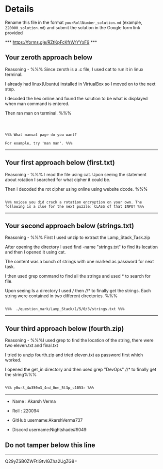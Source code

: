 # Details



Rename this file in the format `yourRollNumber_solution.md` (example, `220000_solution.md`) and submit the solution in the Google form link provided 

*** https://forms.gle/RZtKpFcKfrWrYYxF9 ***





## Your zeroth approach below



Reasoning - %%% Since zeroth is a .c file, I used cat to run it in linux terminal.

I already had linux(Ubuntu) installed in VirtualBox so I moved on to the next step.

I decoded the hex online and found the solution to be what is displayed when man command is entered.

Then ran man on terminal. %%%



``` 



%%% What manual page do you want?

For example, try 'man man'. %%%

```



---



## Your first approach below (first.txt)



Reasoning - %%% I read the file using cat. Upon seeing the statement about rotation I searched for what cipher it could be.

Then I decoded the rot cipher using online using website dcode. %%%



```

%%% noicee you did crack a rotation encryption on your own. The following is a clue for the next puzzle: CLASS of that INPUT %%%

```



---



## Your second approach below (strings.txt)



Reasoning - %%% First I used unzip to extract the Lamp_Stack_Task.zip

After opening the directory I used find -name "strings.txt" to find its location and then I opened it using cat.

The content was a bunch of strings with one marked as password for next task.

I then used grep command to find all the strings and used * to search for file.

Upon seeing Is a directory I used */* then */*/* to finally get the strings. Each string were contained in two different directories. %%%



```

%%%  ./question_mark/Lamp_Stack/1/5/0/3/strings.txt %%%

```



---



## Your third approach below (fourth.zip)



Reasoning - %%%I used grep to find the location of the string, there were two eleven.txt and final.txt

I tried to unzip fourth.zip and tried eleven.txt as password first which worked.

I opened the get_in directory and then used grep "DevOps" */*/* to finally get the string%%%



```

%%% y0ur3_4w350m3_4nd_0ne_5t3p_c1053r %%%

```



---





- Name : Akarsh Verma

- Roll : 220094

- GitHub username:AkarshVerma737

- Discord username:Nightshade#9049





## Do not tamper below this line



---



Q29yZSB0ZWFtIGtvIGZha2UgZG8=